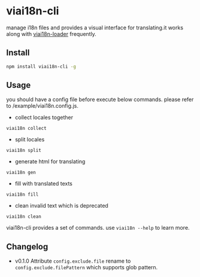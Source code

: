 # viai18n-cli
manage i18n files  and  provides a visual interface for translating.it works along with [viai18n-loader](https://www.npmjs.com/package/viai18n-loader) frequently.
## Install

```sh
npm install viai18n-cli -g
```

## Usage
you should have a config file before execute below commands. please refer to /example/viai18n.config.js.

+ collect locales together
```
viai18n collect
```
+ split locales
```
viai18n split
```
+ generate html for translating

```
viai18n gen
```
+ fill with translated texts

```
viai18n fill
```
+ clean invalid text which is deprecated

```
viai18n clean
```

viai18n-cli provides a  set of commands. use ``` viai18n --help ``` to learn more.

## Changelog

- v0.1.0 Attribute `config.exclude.file` rename to `config.exclude.filePattern` which supports glob pattern.
